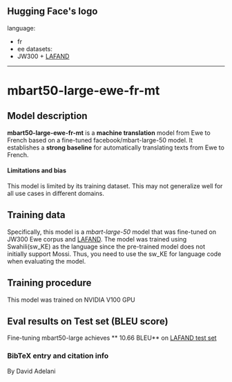Hugging Face's logo
---
language: 
- fr
- ee
datasets:
- JW300 + [LAFAND](https://github.com/masakhane-io/lafand-mt)
---
# mbart50-large-ewe-fr-mt
## Model description
**mbart50-large-ewe-fr-mt** is a **machine translation** model from Ewe to French based on a fine-tuned facebook/mbart-large-50 model.  It establishes a **strong baseline** for automatically translating texts from Ewe to French.  


#### Limitations and bias
This model is limited by its training dataset. This may not generalize well for all use cases in different domains.  

## Training data
Specifically, this model is a *mbart-large-50* model that was fine-tuned on JW300 Ewe corpus and [LAFAND](https://github.com/masakhane-io/lafand-mt). The model was trained using Swahili(sw_KE) as the language since the pre-trained model does not initially support Mossi. Thus, you need to use the sw_KE for language code when evaluating the model. 

## Training procedure
This model was trained on NVIDIA V100 GPU

## Eval results on Test set (BLEU score)
Fine-tuning mbart50-large achieves ** 10.66 BLEU** on [LAFAND test set](https://github.com/masakhane-io/lafand-mt)

### BibTeX entry and citation info
By David Adelani
```

```


